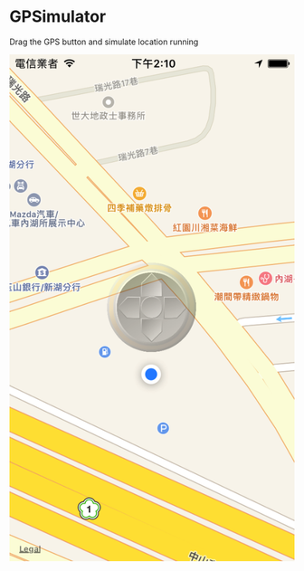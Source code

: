 # GPSimulator

Drag the GPS button and simulate location running   

![SimulatorScreenShot](doc/SimulatorScreenShot.png)